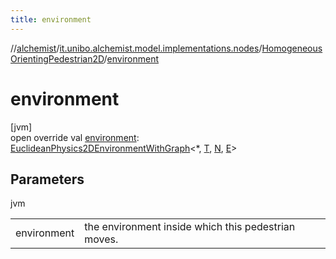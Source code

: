 ```yaml
---
title: environment
---
```

//[alchemist](../../../index.html)/[it.unibo.alchemist.model.implementations.nodes](../index.html)/[HomogeneousOrientingPedestrian2D](index.html)/[environment](environment.html)



# environment



[jvm]\
open override val [environment](environment.html): [EuclideanPhysics2DEnvironmentWithGraph](../../it.unibo.alchemist.model.interfaces.environments/-euclidean-physics2-d-environment-with-graph/index.html)<*, [T](index.html), [N](index.html), [E](index.html)>



## Parameters


jvm

| | |
|---|---|
| environment | the environment inside which this pedestrian moves. |




